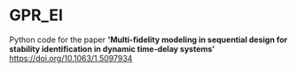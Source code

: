 # GPR_EI
Python code for the paper __'Multi-fidelity modeling in sequential design for stability identification in dynamic time-delay systems'__ <https://doi.org/10.1063/1.5097934>
